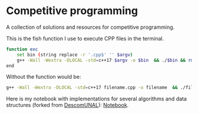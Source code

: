# Competitive programming
A collection of solutions and resources for competitive programming.

This is the fish function I use to execute CPP files in the terminal.

```bash
function exc
    set bin (string replace -r '.cpp$' '' $argv)
    g++ -Wall -Wextra -DLOCAL -std=c++17 $argv -o $bin  && ./$bin && rm $bin
end
```

Without the function would be:
```bash
g++ -Wall -Wextra -DLOCAL -std=c++17 filename.cpp -o filename  && ./filename && rm filename 
```

Here is my notebook with implementations for several algorithms and data structures (forked from [DescomUNAL](https://github.com/ahoraSoyPeor/notebook_descomUNAL)): [Notebook](https://github.com/DaniDiazTech/notebook_UNAL).

